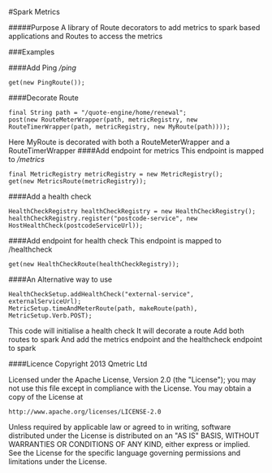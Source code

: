 #Spark Metrics

#####Purpose
A library of Route decorators to add metrics to spark based applications
and Routes to access the metrics

###Examples

####Add Ping
<i>/ping</i>
```
get(new PingRoute());
```
####Decorate Route
```
final String path = "/quote-engine/home/renewal";
post(new RouteMeterWrapper(path, metricRegistry, new RouteTimerWrapper(path, metricRegistry, new MyRoute(path))));
```

Here MyRoute is decorated with both a RouteMeterWrapper and a RouteTimerWrapper
####Add endpoint for metrics
This endpoint is mapped to <i>/metrics</i>
```
final MetricRegistry metricRegistry = new MetricRegistry();
get(new MetricsRoute(metricRegistry));
```
####Add a health check
```
HealthCheckRegistry healthCheckRegistry = new HealthCheckRegistry();
healthCheckRegistry.register("postcode-service", new HostHealthCheck(postcodeServiceUrl));
```

####Add endpoint for health check
This endpoint is mapped to /healthcheck

```
get(new HealthCheckRoute(healthCheckRegistry));
```

####An Alternative way to use
```
HealthCheckSetup.addHealthCheck("external-service", externalServiceUrl);
MetricSetup.timeAndMeterRoute(path, makeRoute(path), MetricSetup.Verb.POST);
```
This code will initialise a health check
It will decorate a route
Add both routes to spark
And add the metrics endpoint and the healthcheck endpoint to spark


####Licence
Copyright 2013 Qmetric Ltd

Licensed under the Apache License, Version 2.0 (the "License");
you may not use this file except in compliance with the License.
You may obtain a copy of the License at

    http://www.apache.org/licenses/LICENSE-2.0

Unless required by applicable law or agreed to in writing, software
distributed under the License is distributed on an "AS IS" BASIS,
WITHOUT WARRANTIES OR CONDITIONS OF ANY KIND, either express or implied.
See the License for the specific language governing permissions and
limitations under the License.

